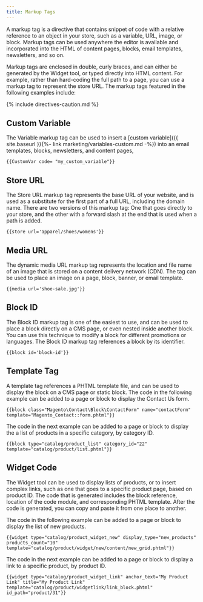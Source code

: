 ```yaml
---
title: Markup Tags
---
```


A markup tag is a directive that contains snippet of code with a relative reference to an object in your store, such as a variable, URL, image, or block. Markup tags can be used anywhere the editor is available and incorporated into the HTML of content pages, blocks, email templates, newsletters, and so on.

Markup tags are enclosed in double, curly braces, and can either be generated by the Widget tool, or typed directly into HTML content. For example, rather than hard-coding the full path to a page, you can use a markup tag to represent the store URL. The markup tags featured in the following examples include:

{% include directives-caution.md %}

## Custom Variable

The Variable markup tag can be used to insert a [custom variable]({{ site.baseurl }}{%- link marketing/variables-custom.md -%}) into an email templates, blocks, newsletters, and content pages,

<!-- {%- raw -%} -->

    {{CustomVar code= "my_custom_variable"}}

## Store URL

The Store URL markup tag represents the base URL of your website, and is used as a substitute for the first part of a full URL, including the domain name. There are two versions of this markup tag: One that goes directly to your store, and the other with a forward slash at the end that is used when a path is added.

    {{store url='apparel/shoes/womens'}}

## Media URL

The dynamic media URL markup tag represents the location and file name of an image that is stored on a content delivery network (CDN). The tag can be used to place an image on a page, block, banner, or email template.

    {{media url='shoe-sale.jpg'}}

## Block ID

The Block ID markup tag is one of the easiest to use, and can be used to place a block directly on a CMS page, or even nested inside another block. You can use this technique to modify a block for different promotions or languages. The Block ID markup tag references a block by its identifier.

    {{block id='block-id'}}

## Template Tag

A template tag references a PHTML template file, and can be used to display the block on a CMS page or static block. The code in the following example can be added to a page or block to display the Contact Us form.

    {{block class="Magento\Contact\Block\ContactForm" name="contactForm" template="Magento_Contact::form.phtml"}}

The code in the next example can be added to a page or block to display the a list of products in a specific category, by category ID.

    {{block type="catalog/product_list" category_id="22" template="catalog/product/list.phtml"}}

## Widget Code

The Widget tool can be used to display lists of products, or to insert complex links, such as one that goes to a specific product page, based on product ID. The code that is generated includes the block reference, location of the code module, and corresponding PHTML template. After the code is generated, you can copy and paste it from one place to another.

The code in the following example can be added to a page or block to display the list of new products.

    {{widget type="catalog/product_widget_new" display_type="new_products" products_count="10" template="catalog/product/widget/new/content/new_grid.phtml"}}

The code in the next example can be added to a page or block to display a link to a specific product, by product ID.

    {{widget type="catalog/product_widget_link" anchor_text="My Product Link" title="My Product Link" template="catalog/product/widgetlink/link_block.phtml" id_path="product/31"}}

<!-- {% endraw %} -->
